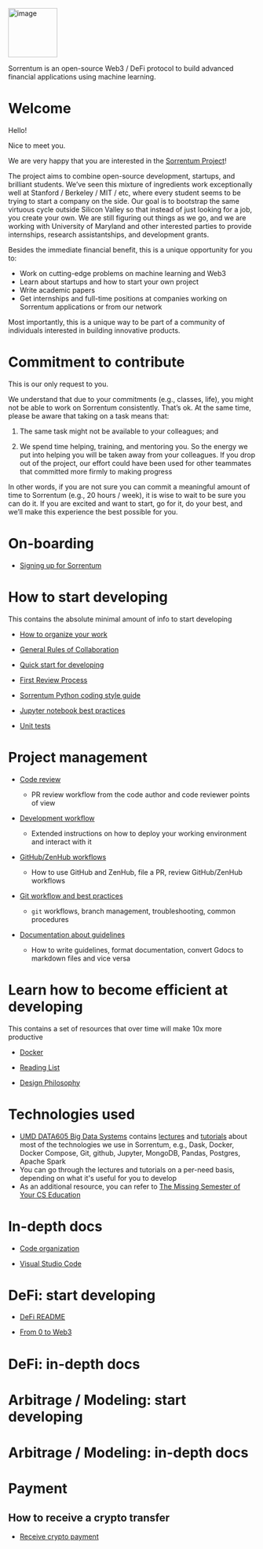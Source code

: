<img width="100" alt="image" src="https://user-images.githubusercontent.com/33238329/216777823-851b28ed-7d7a-4b52-9d71-ab38d146edc3.png">

Sorrentum is an open-source Web3 / DeFi protocol to build advanced financial
applications using machine learning.

# Welcome

Hello!

Nice to meet you.

We are very happy that you are interested in the
[Sorrentum Project](https://www.sorrentum.org/)!

The project aims to combine open-source development, startups, and brilliant
students. We’ve seen this mixture of ingredients work exceptionally well at
Stanford / Berkeley / MIT / etc, where every student seems to be trying to start
a company on the side. Our goal is to bootstrap the same virtuous cycle outside
Silicon Valley so that instead of just looking for a job, you create your own.
We are still figuring out things as we go, and we are working with University of
Maryland and other interested parties to provide internships, research
assistantships, and development grants.

Besides the immediate financial benefit, this is a unique opportunity for you
to:

- Work on cutting-edge problems on machine learning and Web3
- Learn about startups and how to start your own project
- Write academic papers
- Get internships and full-time positions at companies working on Sorrentum
  applications or from our network

Most importantly, this is a unique way to be part of a community of individuals
interested in building innovative products.

# Commitment to contribute

This is our only request to you.

We understand that due to your commitments (e.g., classes, life), you might not
be able to work on Sorrentum consistently. That’s ok. At the same time, please
be aware that taking on a task means that:

1. The same task might not be available to your colleagues; and

2. We spend time helping, training, and mentoring you. So the energy we put into
   helping you will be taken away from your colleagues. If you drop out of the
   project, our effort could have been used for other teammates that committed
   more firmly to making progress

In other words, if you are not sure you can commit a meaningful amount of time
to Sorrentum (e.g., 20 hours / week), it is wise to wait to be sure you can do
it. If you are excited and want to start, go for it, do your best, and we’ll
make this experience the best possible for you.

# On-boarding

- [Signing up for Sorrentum](docs/Signing_up_for_Sorrentum.md)

# How to start developing

This contains the absolute minimal amount of info to start developing

- [How to organize your work](docs/How_to_organize_your_work.md)

- [General Rules of Collaboration](docs/General_rules_of_collaboration.md)

- [Quick start for developing](docs/Quick_start_for_developing.md)

- [First Review Process](docs/First_review_process.md)

- [Sorrentum Python coding style guide](docs/Coding_Style_Guide.md)

- [Jupyter notebook best practices](docs/Jupyter_notebook_best_practices.md)

- [Unit tests](docs/Unit_tests.md)

# Project management

- [Code review](docs/Code_review.md)

  - PR review workflow from the code author and code reviewer points of view

- [Development workflow](docs/Development_workflow.md)

  - Extended instructions on how to deploy your working environment and interact
    with it

- [GitHub/ZenHub workflows](docs/GitHub_ZenHub_workflows.md)

  - How to use GitHub and ZenHub, file a PR, review GitHub/ZenHub workflows

- [Git workflow and best practices](docs/Git_workflow_and_best_practices.md)

  - `git` workflows, branch management, troubleshooting, common procedures

- [Documentation about guidelines](docs/Documentation_about_guidelines.md)
  - How to write guidelines, format documentation, convert Gdocs to markdown
    files and vice versa

# Learn how to become efficient at developing

This contains a set of resources that over time will make 10x more productive

- [Docker](docs/Docker.md)

- [Reading List](docs/Reading_List.md)

- [Design Philosophy](docs/Design_Philosophy.md)

# Technologies used

- [UMD DATA605 Big Data Systems](https://github.com/gpsaggese/umd_data605)
  contains
  [lectures](https://github.com/gpsaggese/umd_data605/tree/main/lectures) and
  [tutorials](https://github.com/gpsaggese/umd_data605/tree/main/tutorials)
  about most of the technologies we use in Sorrentum, e.g., Dask, Docker, Docker
  Compose, Git, github, Jupyter, MongoDB, Pandas, Postgres, Apache Spark
- You can go through the lectures and tutorials on a per-need basis, depending
  on what it's useful for you to develop
- As an additional resource, you can refer to
  [The Missing Semester of Your CS Education](https://missing.csail.mit.edu/)

# In-depth docs

- [Code organization](/code_organization.md)

- [Visual Studio Code](/docs/Visual_Studio_Code.md)

# DeFi: start developing

- [DeFi README](/defi/README.md)

- [From 0 to Web3](/defi/From_0_to_Web3.md)

# DeFi: in-depth docs

# Arbitrage / Modeling: start developing

# Arbitrage / Modeling: in-depth docs

# Payment

## How to receive a crypto transfer

- [Receive crypto payment](docs/Receive_crypto_payment.md)
